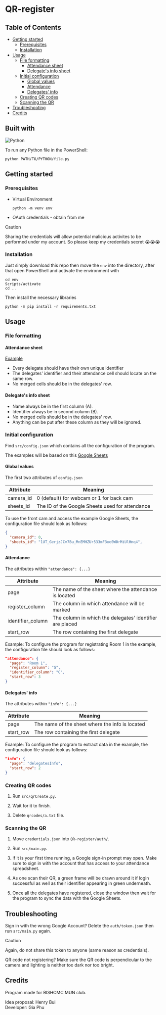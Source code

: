 # QR-register<!-- omit from toc -->

## Table of Contents<!-- omit from toc -->

- [Getting started](#getting-started)
  - [Prerequisites](#prerequisites)
  - [Installation](#installation)
- [Usage](#usage)
  - [File formatting](#file-formatting)
    - [Attendance sheet](#attendance-sheet)
    - [Delegate's info sheet](#delegates-info-sheet)
  - [Initial configuration](#initial-configuration)
    - [Global values](#global-values)
    - [Attendance](#attendance)
    - [Delegates' info](#delegates-info)
  - [Creating QR codes](#creating-qr-codes)
  - [Scanning the QR](#scanning-the-qr)
- [Troubleshooting](#troubleshooting)
- [Credits](#credits)

## Built with<!-- omit from toc -->

![Python](https://img.shields.io/badge/python-3670A0?style=for-the-badge&logo=python&logoColor=ffdd54)  

To run any Python file in the PowerShell:

```shell
python PATH/TO/PYTHON/file.py
```

## Getting started

### Prerequisites

- Virtual Environment
  
  ```shell
  python -m venv env
  ```

- OAuth credentials - obtain from me

> [!CAUTION]  
> Sharing the credentials will allow potential malicious activites to be performed under my account. So please keep my credentials secret :sob::sob::sob:

### Installation

Just simply download this repo then move the `env` into the directory, after that open PowerShell and activate the environment with

```shell
cd env
Scripts/activate
cd ..
```

Then install the necessary libraries

```shell
python -m pip install -r requirements.txt
```

## Usage

### File formatting

#### Attendance sheet

[Example](https://docs.google.com/spreadsheets/d/1UT_GerjzJCv7Bu_MnEMHZUr533mF3xe0W0rMiUlHnq4/edit#gid=650366501)

- Every delegate should have their own unique identifier
- The delegates' identifier and their attendance cell should locate on the same row.
- No merged cells should be in the delegates' row.

#### Delegate's info sheet

- Name always be in the first column (A).
- Identifier always be in second column (B).
- No merged cells should be in the delegates' row.
- Anything can be put after these column as they will be ignored.

### Initial configuration

Find `src/config.json` which contains all the configuration of the program.  

The examples will be based on this [Google Sheets](https://docs.google.com/spreadsheets/d/1UT_GerjzJCv7Bu_MnEMHZUr533mF3xe0W0rMiUlHnq4/edit#gid=0)

#### Global values

The first two attributes of `config.json`

| Attribute         | Meaning                                                  |
|-------------------|----------------------------------------------------------|
| camera_id         | 0 (default) for webcam or 1 for back cam                 |
| sheets_id         | The ID of the Google Sheets used for attendance          |

To use the front cam and access the example Google Sheets, the configuration file should look as follows:

```json
{
  "camera_id": 0,
  "sheets_id": "1UT_GerjzJCv7Bu_MnEMHZUr533mF3xe0W0rMiUlHnq4",
}
```

#### Attendance

The attributes within `"attendance": {...}`

| Attribute         | Meaning                                                  |
|-------------------|----------------------------------------------------------|
| page              | The name of the sheet where the attendance is located    |
| register_column   | The column in which attendance will be marked            |
| identifier_column | The column in which the delegates' identifier are placed |
| start_row         | The row containing the first delegate                    |

Example:
To configure the program for registrating Room 1 in the example, the configuration file should look as follows:

```json
"attendance": {
  "page": "Room 1",
  "register_column": "G",
  "identifier_column": "C",
  "start_row": 3
}
```

#### Delegates' info

The attributes within `"info": {...}`

| Attribute         | Meaning                                                  |
|-------------------|----------------------------------------------------------|
| page              | The name of the sheet where the info is located          |
| start_row         | The row containing the first delegate                    |

Example:
To configure the program to extract data in the example, the configuration file should look as follows:

```json
"info": {
  "page": "delegatesInfo",
  "start_row": 2
}
```

### Creating QR codes

1. Run `src/qrCreate.py`.
   
2. Wait for it to finish.

3. Delete `qrcodes/a.txt` file.

### Scanning the QR

1. Move `credentials.json` into `QR-register/auth/`.

2. Run `src/main.py`.

3. If it is your first time running, a Google sign-in prompt may open. Make sure to sign in with the account that has access to your attendance spreadsheet.

4. As one scan their QR, a green frame will be drawn around it if login successful as well as their identifier appearing in green underneath.

5. Once all the delegates have registered, close the window then wait for the program to sync the data with the Google Sheets.

## Troubleshooting

Sign in with the wrong Google Account? Delete the `auth/token.json` then run `src/main.py` again.
> [!CAUTION]  
> Again, do not share this token to anyone (same reason as credentials).

QR code not registering? Make sure the QR code is perpendicular to the camera and lighting is neither too dark nor too bright.

## Credits

Program made for BISHCMC MUN club.

Idea proposal: Henry Bui  
Developer: Gia Phu
